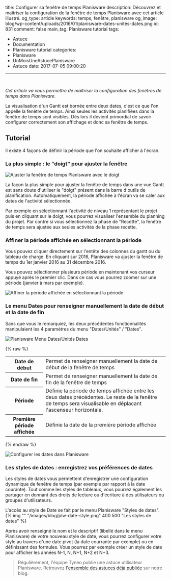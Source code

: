 title: Configurer sa fenêtre de temps Planisware
description: Découvrez et maîtriser la configuration de la fenêtre de temps Planisware avec cet article illustré.
og_type: article
keywords: temps, fenêtre, planisware
og_image: blog/wp-content/uploads/2016/01/planisware-dates-unités-dates.png
id: 831
comment: false
main_tag: Planisware tutorial
tags:
  - Astuce
  - Documentation
  - Planisware tutorial
categories:
  - Planisware
  - UnMoisUneAstucePlanisware
  - Astuce
date: 2017-07-05 09:00:20
---

&nbsp;

<em>Cet article va vous permettre de maîtriser la configuration des fenêtres de temps dans Planisware.</em>

La visualisation d'un Gantt est bornée entre deux dates, c'est ce que l'on appelle la fenêtre de temps. Ainsi seules les activités planifiées dans la fenêtre de temps sont visibles. Dès lors il devient primordial de savoir configurer correctement son affichage et donc sa fenêtre de temps.
<!-- more --> 
## Tutorial

Il existe 4 façons de définir la période que l'on souhaite afficher à l'écran.

### La plus simple : le "doigt" pour ajuster la fenêtre

![Ajuster la fenêtre de temps Planisware avec le doigt](/blog/wp-content/uploads/2016/01/planisware-dates-doitg.png)

La façon la plus simple pour ajuster la fenêtre de temps dans une vue Gantt est sans doute d'utiliser le "doigt" présent dans la barre d'outils de planification. Automatiquement, la période affichée à l'écran va se caler aux dates de l'activité sélectionnée.

Par exemple en sélectionnant l'activité de niveau 1 représentant le projet puis en cliquant sur le doigt, vous pourrez visualiser l'ensemble du planning du projet. Par contre si vous sélectionnez la phase de "Recette", la fenêtre de temps sera ajustée aux seules activités de la phase recette.

### Affiner la période affichée en sélectionnant la période

Vous pouvez cliquer directement sur l'entête des colonnes du gantt ou du tableau de charge. En cliquant sur 2016, Planisware va ajuster la fenêtre de temps du 1er janvier 2016 au 31 décembre 2016.

Vous pouvez sélectionner plusieurs période en maintenant vos curseur appuyé après le premier clic. Dans ce cas vous pourrez zoomer sur une période (janvier à mars par exemple).

![Affiner la période affichée en sélectionnant la période](/images/blog/plw-adjust-dates.gif)


### Le menu Dates pour renseigner manuellement la date de début et la date de fin

Sans que vous le remarquiez, les deux précédentes fonctionnalités manipulaient les 4 paramètres du menu "Dates/Unités" / "Dates".

![Planisware Menu Dates/Unités Dates](/blog/wp-content/uploads/2016/01/planisware-dates-unités-dates.png)

{% raw %}
<div class="table-responsive">
	<table class="table table-bordered table-striped">
	<tbody>
		<tr>
			<th>Date de début</th>
			<td>Permet de renseigner manuellement la date de début de la fenêtre de temps</td>
		</tr>
		<tr>
			<th>Date de fin</th>
			<td>Permet de renseigner manuellement la date de fin de la fenêtre de temps</td>
		</tr>
		<tr>
			<th>Période</th>
			<td>Définie la période de temps affichée entre les deux dates précédentes. Le reste de la fenêtre de temps sera visualisable en déplacant l'ascenseur horizontale. </td>
		</tr>
		<tr>
			<th>Première période affichée</th>
			<td>Définie la date de la première période affichée </td>
		</tr>
	</tbody>
	</table>
</div>
{% endraw %}

![Configurer les dates dans Planisware](/images/blog/plw-param-dates.gif)
&nbsp;

### Les styles de dates : enregistrez vos préférences de dates
Les styles de dates vous permettent d'enregistrer une configuration dynamique de fenêtre de temps (par exemple par rapport à la date courante). Tout comme les styles de tableaux, vous pourrez également les partager en donnant des droits de lecture ou d'écriture à des utilisateurs ou groupes d'utilisateurs.

L'accès au style de Date se fait par le menu Planisware "Styles de dates". 
{% img "" "/images/blog/plw-date-style.png" 400 500 "Les styles de dates" %}

Après avoir renseigné le nom et le descriptif (libellé dans le menu Planisware) de votre nouveau style de date, vous pourrez configurer votre style au travers d'une date pivot (la date courrante par exemple) ou en définissant des formules.
Vous pourrez par exemple créer un style de date pour afficher les années N-1, N, N+1, N+2 et N+3.

> Régulièrement, l'équipe Tyneo publie une astuce utilisateur Planisware. Retrouvez [l'ensemble des astuces déjà publiée ](https://tyneo.net/blog/categories/Astuce/)sur notre blog.